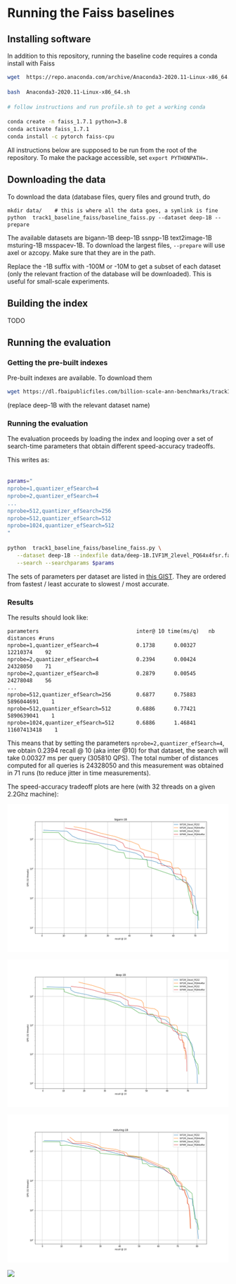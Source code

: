 # Running the Faiss baselines 

## Installing software 

In addition to this repository, running the baseline code requires a conda install with Faiss

```bash
wget  https://repo.anaconda.com/archive/Anaconda3-2020.11-Linux-x86_64.sh

bash  Anaconda3-2020.11-Linux-x86_64.sh

# follow instructions and run profile.sh to get a working conda

conda create -n faiss_1.7.1 python=3.8
conda activate faiss_1.7.1
conda install -c pytorch faiss-cpu
```

All instructions below are supposed to be run from the root of the repository. 
To make the package accessible, set `export PYTHONPATH=.`

## Downloading the data 

To download the data (database files, query files and ground truth, do 
```
mkdir data/    # this is where all the data goes, a symlink is fine
python  track1_baseline_faiss/baseline_faiss.py --dataset deep-1B --prepare
```
The available datasets are bigann-1B deep-1B ssnpp-1B text2image-1B msturing-1B msspacev-1B. 
To download the largest files, `--prepare` will use axel or azcopy. Make sure that they are in the path.

Replace the -1B suffix with -100M or -10M to get a subset of each dataset (only the relevant fraction of the database will be downloaded). 
This is useful for small-scale experiments.

## Building the index 

TODO 

## Running the evaluation

### Getting the pre-built indexes 

Pre-built indexes are available. 
To download them 

```bash
wget https://dl.fbaipublicfiles.com/billion-scale-ann-benchmarks/track1_baseline_faiss/deep-1B.IVF1M_2level_PQ64x4fsr.faissindex -P data/
```
(replace deep-1B with the relevant dataset name)

### Running the evaluation

The evaluation proceeds by loading the index and looping over a set of search-time parameters that obtain different speed-accuracy tradeoffs. 

This writes as: 
```bash

params="
nprobe=1,quantizer_efSearch=4
nprobe=2,quantizer_efSearch=4
...
nprobe=512,quantizer_efSearch=256
nprobe=512,quantizer_efSearch=512
nprobe=1024,quantizer_efSearch=512
"

python  track1_baseline_faiss/baseline_faiss.py \
   --dataset deep-1B --indexfile data/deep-1B.IVF1M_2level_PQ64x4fsr.faissindex \
   --search --searchparams $params

```

The sets of parameters per dataset are listed in [this GIST](https://gist.github.com/mdouze/bb71032f0b3bf3cc9bdaa6ff1287c144). 
They are ordered from fastest / least accurate to slowest / most accurate.

### Results 

The results should look like: 

```
parameters                               inter@ 10 time(ms/q)   nb distances #runs
nprobe=1,quantizer_efSearch=4            0.1738      0.00327       12210374    92
nprobe=2,quantizer_efSearch=4            0.2394      0.00424       24328050    71
nprobe=2,quantizer_efSearch=8            0.2879      0.00545       24278048    56
...
nprobe=512,quantizer_efSearch=256        0.6877      0.75883     5896044691    1
nprobe=512,quantizer_efSearch=512        0.6886      0.77421     5890639041    1
nprobe=1024,quantizer_efSearch=512       0.6886      1.46841    11607413418    1
```

This means that by setting the parameters `nprobe=2,quantizer_efSearch=4`, we obtain 0.2394 recall @ 10 (aka inter @10) for that dataset, the search will take  0.00327 ms per query (305810 QPS). 
The total number of distances computed for all queries is 24328050 and this measurement was obtained in 71 runs (to reduce jitter in time measurements).

The speed-accuracy tradeoff plots are here (with 32 threads on a given 2.2Ghz machine): 

![](plots/bigann-1B.png)

![](plots/deep-1B.png)

![](plots/msturing-1B.png)

![](plots/msspace-1B.png)



